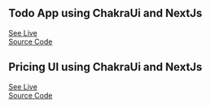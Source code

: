 ## Todo App using ChakraUi and NextJs
[See Live](https://todo-app-sajid-munawar.vercel.app/)  
[Source Code](https://github.com/sajid-munawar/NextJs/tree/main/todo-app)

## Pricing UI using ChakraUi and NextJs
[See Live](https://pricing-ui-kohl.vercel.app/)  
[Source Code](https://github.com/sajid-munawar/NextJs/tree/main/pricing-ui)